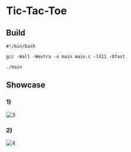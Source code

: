 # Tic-Tac-Toe

## Build
```
#!/bin/bash

gcc -Wall -Wextra -o main main.c -lX11 -Ofast

./main
```

## Showcase

### 1)

![3](https://user-images.githubusercontent.com/48839784/235518635-832cc416-509f-4c81-a877-017779674809.png)
### 2)

![4](https://user-images.githubusercontent.com/48839784/235518663-66e41f23-907a-4d03-8966-697aa91cbe6c.png)
